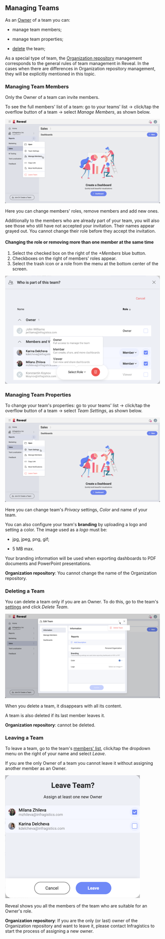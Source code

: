 ## Managing Teams

As an [Owner](overview.html#members-roles-permissions) of
a team you can:

  - manage team members;

  - manage team properties;

  - [delete](#delete-team) the team;

As a special type of team, the [Organization repository](overview.html#organization-team) management
corresponds to the general rules of team management in Reveal. In the
cases when there are differences in Organization repository management,
they will be explicitly mentioned in this topic.

<a name='manage-team-members'></a>
### Managing Team Members

Only the Owner of a team can invite members.

To see the full members' list of a team: go to your teams' list → click/tap the overflow button of a team → select *Manage Members*, as shown below.

![manage team members menu](images/manage-team-members_all.png)

Here you can change members' roles, remove members and add new ones.

Additionally to the members who are already part of your team, you will
also see those who still have not accepted your invitation. Their names
appear grayed out. You cannot change their role before they accept the
invitation.

#### Changing the role or removing more than one member at the same time

1. Select the checked box on the right of the *+Members* blue button.
2. Checkboxes on the right of members' roles appear.
3.  Select the trash icon or a role from the menu at the bottom center
    of the screen.

![select role menu at the bottom center in manage members](images/select-role-menu.png)

<a name='manage-team-properties'></a>
### Managing Team Properties

To change your team's properties:
go to your teams' list → click/tap the overflow button of a team → select *Team Settings*, as shown below.

![team settings managing menu](images/team-settings-managing_all.png)

Here you can change team's *Privacy* settings, *Color* and name of your
team.

You can also configure your team's **branding** by uploading a logo and
setting a color. The image used as a *logo* must be:

  - jpg, jpeg, png, gif;

  - 5 MB max.

Your branding information will be used when exporting dashboards to PDF
documents and PowerPoint presentations.

**Organization repository**: You cannot change the name of the
Organization repository.

<a name='delete-team'></a>
### Deleting a Team

You can delete a team only if you are an Owner. To do this, go to the
team's [settings](#manage-team-properties) and click *Delete Team*.

![delete team button](images/delete-team.png)

When you delete a team, it disappears with all its content.

A team is also deleted if its last member leaves it.

**Organization repository**: cannot be deleted.

### Leaving a Team

To leave a team, go to the team's [members' list](#manage-team-members),
click/tap the dropdown menu on the right of your name and select
*Leave*.

If you are the only Owner of a team you cannot leave it without
assigning another member as an Owner.

![leave team dialog to assign a new owner](images/owner-leaves-team.png)

Reveal shows you all the members of the team who are suitable for an
Owner's role.

**Organization repository**: If you are the only (or last) owner of the
Organization repository and want to leave it, please contact
Infragistics to start the process of assigning a new owner.
